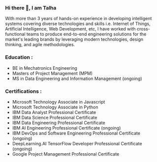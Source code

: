 ### Hi there 👋, I am Talha

With more than 3 years of hands-on experience in developing intelligent systems covering diverse technologies and skills i.e. Internet of Things, Artificial Intelligence, Web Development, etc, I have worked with cross-functional teams to produce end-to-end engineering solutions for the market's leading brands by leveraging modern technologies, design thinking, and agile methodologies. 

### Education :
- BE in Mechatronics Engineering
- Masters of Project Management (MPM)
- MS in Data Engineering and Information Management (ongoing)

### Certifications :
- Microsoft Technology Associate in Javascript
- Microsoft Technology Associate in Python
- IBM Data Analyst Professional Certificate
- IBM Data Science Professional Certificate
- IBM Data Engineering Professional Certificate
- IBM AI Engineering Professional Certificate (ongoing)
- IBM DevOps and Software Engineering Professional Certificate (ongoing)
- DeepLearning.AI TensorFlow Developer Professional Certificate (ongoing)
- Google Project Management Professional Certificate

<!--- 
### DeepLearning.AI Specializations :
- Mathematics for ML and Data Science
- Machine Learning
- Deep Learning
- Natural Language Processing
- Generative Adversarial Networks
- Tensorflow: Advance Techniques
- Tensorflow: Data and Deployment
- ML Engineering for Production (MLOPS)
--->

<!--- 
Domains :

1) Internet of Things
2) Data Analytics
3) Data Science 
4) Machine Learning
5) Deep Learning
6) Generative Adversrial Networks (GANs)
7) Natural Language Processing (NLP)
8) Image Processing
9) Computer Vision 
10) 3D Reconstruction
11) Web Development
12) Cloud Computing
13) Data Engineering
14) DevOps Engineering


Tools :

- C++ / Rust / Python / Javascript / Typescript

- React Js / Next Js / MongoDB / Express Js / Node Js / Appwrite / Strapi / Sanity

- Github Actions / Docker / Kubernetes / Teraform / NodeRed / InfluxDB / Grafana

- Firebase / Netlify / Vercel / AWS / Azure / GCP

- Kafka / Spark / Hadoop / Airflow / Snowflake / Databricks

- Scikit-Learn / Keras / Pytorch / Tensorflow / Langchain / Fast API

--->


